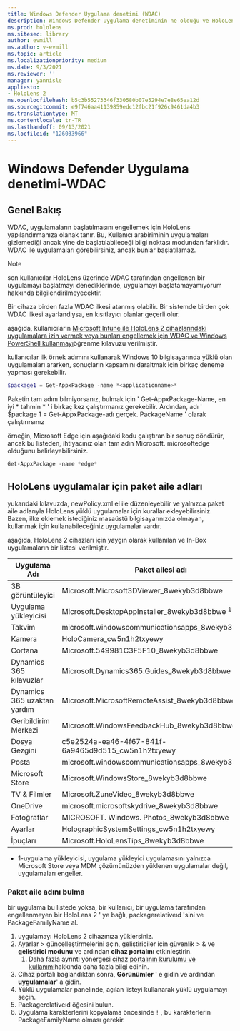 ```yaml
---
title: Windows Defender Uygulama denetimi (WDAC)
description: Windows Defender uygulama denetiminin ne olduğu ve HoloLens karma gerçeklik cihazlarını yönetmek için nasıl kullanılacağı hakkında genel bakış.
ms.prod: hololens
ms.sitesec: library
author: evmill
ms.author: v-evmill
ms.topic: article
ms.localizationpriority: medium
ms.date: 9/3/2021
ms.reviewer: ''
manager: yannisle
appliesto:
- HoloLens 2
ms.openlocfilehash: b5c3b55273346f330580b07e5294e7e8e65ea12d
ms.sourcegitcommit: e9f746aa41139859edc12fbc21f926c9461da4b3
ms.translationtype: MT
ms.contentlocale: tr-TR
ms.lasthandoff: 09/13/2021
ms.locfileid: "126033966"
---
```

# <a name="windows-defender-application-control---wdac"></a>Windows Defender Uygulama denetimi-WDAC

## <a name="overview"></a>Genel Bakış

WDAC, uygulamaların başlatılmasını engellemek için HoloLens yapılandırmanıza olanak tanır. Bu, Kullanıcı arabiriminin uygulamaları gizlemediği ancak yine de başlatılabileceği bilgi noktası modundan farklıdır. WDAC ile uygulamaları görebilirsiniz, ancak bunlar başlatılamaz.

> [!NOTE]
> son kullanıcılar HoloLens üzerinde WDAC tarafından engellenen bir uygulamayı başlatmayı denediklerinde, uygulamayı başlatamayamıyorum hakkında bilgilendirilmeyecektir.

Bir cihaza birden fazla WDAC ilkesi atanmış olabilir. Bir sistemde birden çok WDAC ilkesi ayarlandıysa, en kısıtlayıcı olanlar geçerli olur. 

aşağıda, kullanıcıların [Microsoft Intune ile HoloLens 2 cihazlarındaki uygulamalara izin vermek veya bunları engellemek için WDAC ve Windows PowerShell kullanmayı](/mem/intune/configuration/custom-profile-hololens)öğrenme kılavuzu verilmiştir.

kullanıcılar ilk örnek adımını kullanarak Windows 10 bilgisayarında yüklü olan uygulamaları ararken, sonuçların kapsamını daraltmak için birkaç deneme yapması gerekebilir.

```powershell
$package1 = Get-AppxPackage -name *<applicationname>*
``` 

Paketin tam adını bilmiyorsanız, bulmak için ' Get-AppxPackage-Name, en iyi \* tahmin \* ' i birkaç kez çalıştırmanız gerekebilir. Ardından, adı ' $package 1 = Get-AppxPackage-adı gerçek. PackageName ' olarak çalıştırırsınız

örneğin, Microsoft Edge için aşağıdaki kodu çalıştıran bir sonuç döndürür, ancak bu listeden, ihtiyacınız olan tam adın Microsoft. microsoftedge olduğunu belirleyebilirsiniz.

```powershell
Get-AppxPackage -name *edge*
``` 

## <a name="package-family-names-for-apps-on-hololens"></a>HoloLens uygulamalar için paket aile adları

yukarıdaki kılavuzda, newPolicy.xml el ile düzenleyebilir ve yalnızca paket aile adlarıyla HoloLens yüklü uygulamalar için kurallar ekleyebilirsiniz. Bazen, ilke eklemek istediğiniz masaüstü bilgisayarınızda olmayan, kullanmak için kullanabileceğiniz uygulamalar vardır.

aşağıda, HoloLens 2 cihazları için yaygın olarak kullanılan ve In-Box uygulamaların bir listesi verilmiştir.

| Uygulama Adı                   | Paket ailesi adı                                |
|----------------------------|----------------------------------------------------|
| 3B görüntüleyici                  | Microsoft.Microsoft3DViewer_8wekyb3d8bbwe          |
| Uygulama yükleyicisi              | Microsoft.DesktopAppInstaller_8wekyb3d8bbwe <sup>1</sup>         |
| Takvim                   | microsoft.windowscommunicationsapps_8wekyb3d8bbwe  |
| Kamera                     | HoloCamera_cw5n1h2txyewy                           |
| Cortana                    | Microsoft.549981C3F5F10_8wekyb3d8bbwe              |
| Dynamics 365 kılavuzlar        | Microsoft.Dynamics365.Guides_8wekyb3d8bbwe         |
| Dynamics 365 uzaktan yardım | Microsoft.MicrosoftRemoteAssist_8wekyb3d8bbwe      |
| Geribildirim Merkezi               | Microsoft.WindowsFeedbackHub_8wekyb3d8bbwe         |
| Dosya Gezgini              | c5e2524a-ea46-4f67-841f-6a9465d9d515_cw5n1h2txyewy |
| Posta                       | microsoft.windowscommunicationsapps_8wekyb3d8bbwe  |
| Microsoft Store            | Microsoft.WindowsStore_8wekyb3d8bbwe               |
| TV & Filmler                | Microsoft.ZuneVideo_8wekyb3d8bbwe                  |
| OneDrive                   | microsoft.microsoftskydrive_8wekyb3d8bbwe          |
| Fotoğraflar                     | MICROSOFT. Windows. Photos_8wekyb3d8bbwe             |
| Ayarlar                   | HolographicSystemSettings_cw5n1h2txyewy            |
| İpuçları                       | Microsoft.HoloLensTips_8wekyb3d8bbwe               |

- 1-uygulama yükleyicisi, uygulama yükleyici uygulamasını yalnızca Microsoft Store veya MDM çözümünüzden yüklenen uygulamalar değil, uygulamaları engeller.

### <a name="how-to-find-a-package-family-name"></a>Paket aile adını bulma

bir uygulama bu listede yoksa, bir kullanıcı, bir uygulama tarafından engellenmeyen bir HoloLens 2 ' ye bağlı, packagerelativeıd 'sini ve PackageFamilyName al.

1. uygulamayı HoloLens 2 cihazınıza yüklersiniz. 
1. Ayarlar > güncelleştirmelerini açın, geliştiriciler için güvenlik > & ve **geliştirici modunu** ve ardından **cihaz portalını** etkinleştirin. 
    1. Daha fazla ayrıntı yönergesi [cihaz portalının kurulumu ve kullanımı](/windows/mixed-reality/develop/platform-capabilities-and-apis/using-the-windows-device-portal)hakkında daha fazla bilgi edinin.
1. Cihaz portalı bağlandıktan sonra, **Görünümler** ' e gidin ve ardından **uygulamalar**' a gidin. 
1. Yüklü uygulamalar panelinde, açılan listeyi kullanarak yüklü uygulamayı seçin. 
1. Packagerelativeıd öğesini bulun. 
1. Uygulama karakterlerini kopyalama öncesinde `!` , bu karakterlerin PackageFamilyName olması gerekir.

